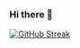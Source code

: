### Hi there 👋

[![GitHub Streak](https://streak-stats.demolab.com?user=ArtiomEzepchick&theme=slateorange&border_radius=30&exclude_days=Sun%2CSat)](https://git.io/streak-stats)

<!--
**ArtiomEzepchick/ArtiomEzepchick** is a ✨ _special_ ✨ repository because its `README.md` (this file) appears on your GitHub profile.

Here are some ideas to get you started:

- 🔭 I’m currently working on ...
- 🌱 I’m currently learning ...
- 👯 I’m looking to collaborate on ...
- 🤔 I’m looking for help with ...
- 💬 Ask me about ...
- 📫 How to reach me: ...
- 😄 Pronouns: ...
- ⚡ Fun fact: ...
-->
